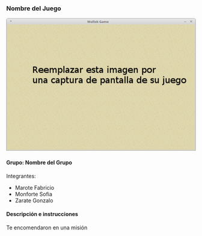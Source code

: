 ### Nombre del Juego

![capturaJuego](assets/capturaJuego.png)

#### Grupo: Nombre del Grupo

Integrantes:

- Marote Fabricio
- Monforte Sofia
- Zarate Gonzalo

#### Descripción e instrucciones


Te encomendaron en una misión